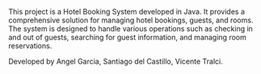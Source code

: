 This project is a Hotel Booking System developed in Java. It provides a comprehensive solution for managing hotel bookings, guests, and rooms. 
The system is designed to handle various operations such as checking in and out of guests, searching for guest information, and managing room reservations.

Developed by Angel Garcia, Santiago del Castillo, Vicente Tralci.
